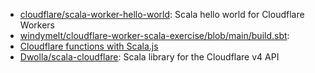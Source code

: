 - [cloudflare/scala-worker-hello-world](https://github.com/cloudflare/scala-worker-hello-world): Scala hello world for Cloudflare Workers
- [windymelt/cloudflare-worker-scala-exercise/blob/main/build.sbt](https://github.com/windymelt/cloudflare-worker-scala-exercise/blob/main/build.sbt):
- [Cloudflare functions with Scala.js](https://blog.indoorvivants.com/2022-02-14-cloudflare-functions-with-scalajs)
- [Dwolla/scala-cloudflare](https://github.com/Dwolla/scala-cloudflare): Scala library for the Cloudflare v4 API
